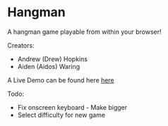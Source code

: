 # Hangman
A hangman game playable from within your browser!

Creators:
* Andrew (Drew) Hopkins
* Aiden (Aidos) Waring

A Live Demo can be found here [here](https://hoppi164.github.io/hangman/ "Hangman")

Todo:
* Fix onscreen keyboard - Make bigger
* Select difficulty for new game